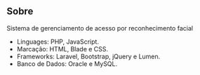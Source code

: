 ## Sobre

Sistema de gerenciamento de acesso por reconhecimento facial
- Linguages: PHP, JavaScript.
- Marcação: HTML, Blade e CSS.
- Frameworks: Laravel, Bootstrap, jQuery e Lumen.
- Banco de Dados: Oracle e MySQL.
